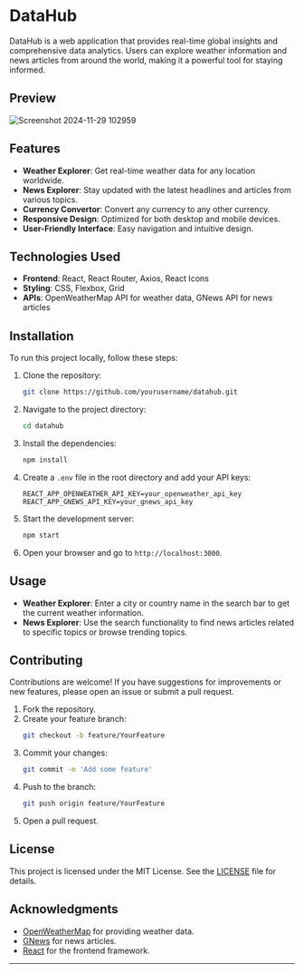 # DataHub

DataHub is a web application that provides real-time global insights and comprehensive data analytics. Users can explore weather information and news articles from around the world, making it a powerful tool for staying informed.

## Preview
![Screenshot 2024-11-29 102959](https://github.com/user-attachments/assets/3ec12c1d-05b8-43df-b3da-68d1117631ec)

## Features

- **Weather Explorer**: Get real-time weather data for any location worldwide.
- **News Explorer**: Stay updated with the latest headlines and articles from various topics.
- **Currency Convertor**: Convert any currency to any other currency.
- **Responsive Design**: Optimized for both desktop and mobile devices.
- **User-Friendly Interface**: Easy navigation and intuitive design.

## Technologies Used

- **Frontend**: React, React Router, Axios, React Icons
- **Styling**: CSS, Flexbox, Grid
- **APIs**: OpenWeatherMap API for weather data, GNews API for news articles

## Installation

To run this project locally, follow these steps:

1. Clone the repository:
   ```bash
   git clone https://github.com/yourusername/datahub.git
   ```

2. Navigate to the project directory:
   ```bash
   cd datahub
   ```

3. Install the dependencies:
   ```bash
   npm install
   ```

4. Create a `.env` file in the root directory and add your API keys:
   ```plaintext
   REACT_APP_OPENWEATHER_API_KEY=your_openweather_api_key
   REACT_APP_GNEWS_API_KEY=your_gnews_api_key
   ```

5. Start the development server:
   ```bash
   npm start
   ```

6. Open your browser and go to `http://localhost:3000`.

## Usage

- **Weather Explorer**: Enter a city or country name in the search bar to get the current weather information.
- **News Explorer**: Use the search functionality to find news articles related to specific topics or browse trending topics.

## Contributing

Contributions are welcome! If you have suggestions for improvements or new features, please open an issue or submit a pull request.

1. Fork the repository.
2. Create your feature branch:
   ```bash
   git checkout -b feature/YourFeature
   ```
3. Commit your changes:
   ```bash
   git commit -m 'Add some feature'
   ```
4. Push to the branch:
   ```bash
   git push origin feature/YourFeature
   ```
5. Open a pull request.

## License

This project is licensed under the MIT License. See the [LICENSE](LICENSE) file for details.

## Acknowledgments

- [OpenWeatherMap](https://openweathermap.org/) for providing weather data.
- [GNews](https://gnews.io/) for news articles.
- [React](https://reactjs.org/) for the frontend framework.

---

